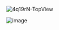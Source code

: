![4q19rN-TopView](https://user-images.githubusercontent.com/55200206/74691439-b3ff8380-5197-11ea-8b47-1fd69b27b4b2.png)




![image](https://user-images.githubusercontent.com/55200206/74691515-edd08a00-5197-11ea-9f9b-8e654c24b095.png)
